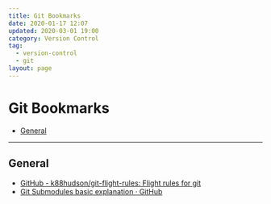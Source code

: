 ```yaml
---
title: Git Bookmarks
date: 2020-01-17 12:07
updated: 2020-03-01 19:00
category: Version Control
tag:
  - version-control
  - git
layout: page
---
```


# Git Bookmarks

- [General](#general)

- - -

## General

* [GitHub - k88hudson/git-flight-rules: Flight rules for git](https://github.com/k88hudson/git-flight-rules)
* [Git Submodules basic explanation · GitHub](https://gist.github.com/gitaarik/8735255)
